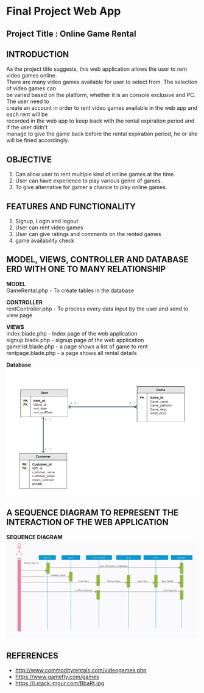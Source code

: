 # Final Project Web App

## Project Title : Online Game Rental

## INTRODUCTION
As the project title suggests, this web application allows the user to rent video games online.  
There are many video games available for user to select from. The selection of video games can  
be varied based on the platform, whether it is an console exclusive and PC. The user need to  
create an account in order to rent video games available in the web app and each rent will be  
recorded in the web app to keep track with the rental expiration period and if the user didn't  
manage to give the game back before the rental expiration period, he or she will be fined accordingly. 
## OBJECTIVE
1. Can allow user to rent multiple kind of online games at the time.
2. User can have experience to play various genre of games.
3. To give alternative for gamer a chance to play online games.

## FEATURES AND FUNCTIONALITY
1. Signup, Login and logout
2. User can rent video games
3. User can give ratings and comments on the rented games
4. game availability check

## MODEL, VIEWS, CONTROLLER AND DATABASE ERD WITH ONE TO MANY RELATIONSHIP
**MODEL**  
GameRental.php - To create tables in the database

**CONTROLLER**  
rentController.php - To process every data input by the user and send to view page

**VIEWS**  
index.blade.php - Index page of the web application  
signup.blade.php - signup page of the web application  
gamelist.blade.php - a page shows a list of game to rent  
rentpage.blade.php - a page shows all rental details  

**Database**  
![](ERD.png)


## A SEQUENCE	DIAGRAM	TO REPRESENT THE INTERACTION	OF THE	WEB	APPLICATION  

**SEQUENCE DIAGRAM**
![](sequencediagram.JPG)

## REFERENCES

- http://www.commodityrentals.com/videogames.php
- https://www.gamefly.com/games
- https://i.stack.imgur.com/BbaRt.jpg
